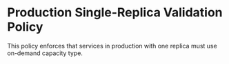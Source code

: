 # Production Single-Replica Validation Policy

This policy enforces that services in production with one replica must use on-demand capacity type.